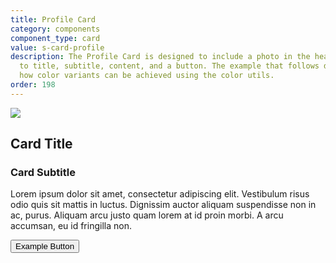 ```yaml
---
title: Profile Card
category: components
component_type: card
value: s-card-profile
description: The Profile Card is designed to include a photo in the header, an addition
  to title, subtitle, content, and a button. The example that follows demonstrates
  how color variants can be achieved using the color utils.
order: 198
---
```

<div class="s-card s-card-profile s-border-yellow-500">
 <div class="s-card-header">
   <img class="s-card-profile-pic" src="https://d682ma8ami8n4.cloudfront.net/images/staff/kasperowicz.jpg">
   <div class="s-card-header-right">
     <h2 class="s-card-title">Card Title</h2>
     <h3 class="s-card-subtitle">Card Subtitle</h3>
   </div> 
 </div> 
 <div class="s-card-content">
   <p>Lorem ipsum dolor sit amet, consectetur adipiscing elit. Vestibulum risus odio quis sit mattis in luctus. Dignissim auctor aliquam suspendisse non in ac, purus. Aliquam arcu justo quam lorem at id proin morbi. A arcu accumsan, eu id fringilla non.</p>
 </div>
 <div class="s-card-footer">
   <button class="s-button s-button-secondary">Example Button</button>
 </div>
</div>